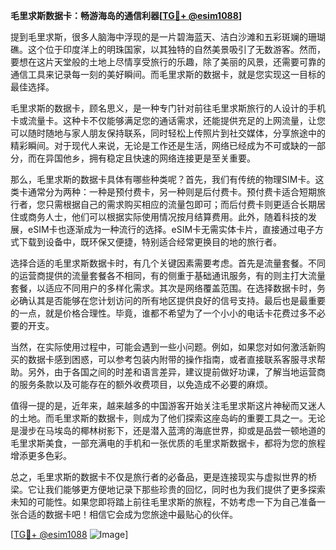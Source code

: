 **毛里求斯数据卡：畅游海岛的通信利器[[TG💪+ @esim1088](https://t.me/s/esim1088)]**

提到毛里求斯，很多人脑海中浮现的是一片碧海蓝天、洁白沙滩和五彩斑斓的珊瑚礁。这个位于印度洋上的明珠国家，以其独特的自然美景吸引了无数游客。然而，要想在这片天堂般的土地上尽情享受旅行的乐趣，除了美丽的风景，还需要可靠的通信工具来记录每一刻的美好瞬间。而毛里求斯的数据卡，就是您实现这一目标的最佳选择。

毛里求斯的数据卡，顾名思义，是一种专门针对前往毛里求斯旅行的人设计的手机卡或流量卡。这种卡不仅能够满足您的通话需求，还能提供充足的上网流量，让您可以随时随地与家人朋友保持联系，同时轻松上传照片到社交媒体，分享旅途中的精彩瞬间。对于现代人来说，无论是工作还是生活，网络已经成为不可或缺的一部分，而在异国他乡，拥有稳定且快速的网络连接更是至关重要。

那么，毛里求斯的数据卡具体有哪些种类呢？首先，我们有传统的物理SIM卡。这类卡通常分为两种：一种是预付费卡，另一种则是后付费卡。预付费卡适合短期旅行者，您只需根据自己的需求购买相应的流量包即可；而后付费卡则更适合长期居住或商务人士，他们可以根据实际使用情况按月结算费用。此外，随着科技的发展，eSIM卡也逐渐成为一种流行的选择。eSIM卡无需实体卡片，直接通过电子方式下载到设备中，既环保又便捷，特别适合经常更换目的地的旅行者。

选择合适的毛里求斯数据卡时，有几个关键因素需要考虑。首先是流量套餐。不同的运营商提供的流量套餐各不相同，有的侧重于基础通讯服务，有的则主打大流量套餐，以适应不同用户的多样化需求。其次是网络覆盖范围。在选择数据卡时，务必确认其是否能够在您计划访问的所有地区提供良好的信号支持。最后也是最重要的一点，就是价格合理性。毕竟，谁都不希望为了一个小小的电话卡花费过多不必要的开支。

当然，在实际使用过程中，可能会遇到一些小问题。例如，如果您对如何激活新购买的数据卡感到困惑，可以参考包装内附带的操作指南，或者直接联系客服寻求帮助。另外，由于各国之间的时差和语言差异，建议提前做好功课，了解当地运营商的服务条款以及可能存在的额外收费项目，以免造成不必要的麻烦。

值得一提的是，近年来，越来越多的中国游客开始关注毛里求斯这片神秘而又迷人的土地。而毛里求斯的数据卡，则成为了他们探索这座岛屿的重要工具之一。无论是漫步在马埃岛的椰林树影下，还是潜入蓝湾的海底世界，抑或是品尝一顿地道的毛里求斯美食，一部充满电的手机和一张优质的毛里求斯数据卡，都将为您的旅程增添更多色彩。

总之，毛里求斯的数据卡不仅是旅行者的必备品，更是连接现实与虚拟世界的桥梁。它让我们能够更方便地记录下那些珍贵的回忆，同时也为我们提供了更多探索未知的可能性。如果您即将踏上前往毛里求斯的旅程，不妨考虑一下为自己准备一张合适的数据卡吧！相信它会成为您旅途中最贴心的伙伴。

[[TG💪+ @esim1088](https://t.me/s/esim1088) ![Image](https://i.postimg.cc/4NQfJmqS/Snipaste-2025-05-13-00-14-12.png)]